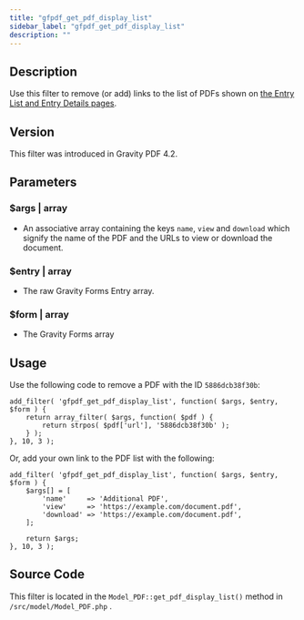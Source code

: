 ```yaml
---
title: "gfpdf_get_pdf_display_list"
sidebar_label: "gfpdf_get_pdf_display_list"
description: ""
---
```




## Description 

Use this filter to remove (or add) links to the list of PDFs shown on [the Entry List and Entry Details pages](../../users/viewing-pdfs.md).

## Version 

This filter was introduced in Gravity PDF 4.2.

## Parameters 

### $args | array
*  An associative array containing the keys `name`, `view` and `download` which signify the name of the PDF and the URLs to view or download the document.

### $entry | array
*  The raw Gravity Forms Entry array.

### $form | array
*  The Gravity Forms array

## Usage 

Use the following code to remove a PDF with the ID `5886dcb38f30b`:

```
add_filter( 'gfpdf_get_pdf_display_list', function( $args, $entry, $form ) {
	return array_filter( $args, function( $pdf ) {
		return strpos( $pdf['url'], '5886dcb38f30b' );
	} );
}, 10, 3 );
```

Or, add your own link to the PDF list with the following:

```
add_filter( 'gfpdf_get_pdf_display_list', function( $args, $entry, $form ) {
	$args[] = [
		'name'     => 'Additional PDF',
		'view'     => 'https://example.com/document.pdf',
		'download' => 'https://example.com/document.pdf',
	];

	return $args;
}, 10, 3 );
```

## Source Code 

This filter is located in the `Model_PDF::get_pdf_display_list()` method in `/src/model/Model_PDF.php` .